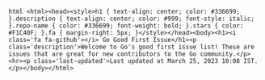 ```html <html><head><style>h1 { text-align: center; color: #336699; }.description { text-align: center; color: #999; font-style: italic; }.repo-name { color: #336699; font-weight: bold; }.stars { color: #F1C40F; }.fa { margin-right: 5px; }</style></head><body><h1><i class='fa fa-github'></i> Go Good First Issue</h1><p class='description'>Welcome to Go's good first issue list! These are issues that are great for new contributors to the Go community.</p><hr><p class='last-updated'>Last updated at March 25, 2023 10:08 IST.</p></body></html> ```